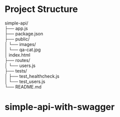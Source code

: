 # Project Structure

simple-api/  
├── app.js  
├── package.json  
├── public/  
│   └── images/  
│       └── qa-cat.jpg  
│   index.html  
├── routes/  
│   └── users.js  
├── tests/  
│   ├── test_healthcheck.js  
│   └── test_users.js  
└── README.md  

# simple-api-with-swagger
